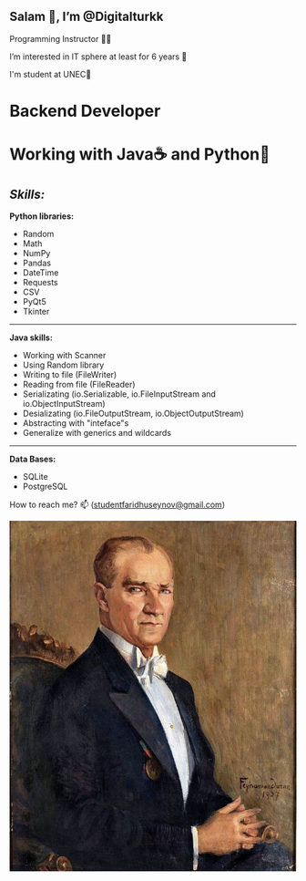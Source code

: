 <h2> Salam 👋, I’m @Digitalturkk </h2>

Programming Instructor 👨‍🏫

I’m interested in IT sphere at least for 6 years 👀 

I'm student at UNEC🏦

<h1>Backend Developer</h1>

Working with Java☕ and Python🐍
=====================================

_**Skills:**_
----------------------------
**Python libraries:**
- Random
- Math
- NumPy
- Pandas
- DateTime
- Requests
- CSV
- PyQt5
- Tkinter
  
------------------------------------
**Java skills:**
- Working with Scanner
- Using Random library
- Writing to file (FileWriter)
- Reading from file (FileReader)
- Serializating (io.Serializable, io.FileInputStream and io.ObjectInputStream)
- Desializating (io.FileOutputStream, io.ObjectOutputStream)
- Abstracting with "inteface"s
- Generalize with generics and wildcards 
------------------------------------

**Data Bases:**
- SQLite
- PostgreSQL

How to reach me? 📫  (studentfaridhuseynov@gmail.com)

![Alt text](ataturk.jpg)
<!---
Digitalturkk/Digitalturkk is a ✨ special ✨ repository because its `README.md` (this file) appears on your GitHub profile.
You can click the Preview link to take a look at your changes.
--->
